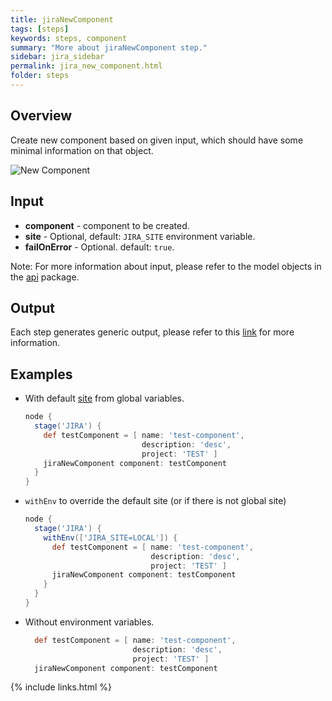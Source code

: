 ```yaml
---
title: jiraNewComponent
tags: [steps]
keywords: steps, component
summary: "More about jiraNewComponent step."
sidebar: jira_sidebar
permalink: jira_new_component.html
folder: steps
---
```


## Overview

Create new component based on given input, which should have some minimal information on that object.

![New Component](https://raw.githubusercontent.com/ThoughtsLive/jira-steps/master/docs/images/jira_new_component.png)

## Input

* **component** - component to be created.
* **site** - Optional, default: `JIRA_SITE` environment variable.
* **failOnError** - Optional. default: `true`.

Note: For more information about input, please refer to the model objects in the [api](https://github.com/jenkinsci/jira-steps-plugin/tree/master/src/main/java/org/thoughtslive/jenkins/plugins/jira/api) package.

## Output

Each step generates generic output, please refer to this [link](config.html#common-response--error-handling) for more information.

## Examples

* With default [site](config#environment-variables) from global variables.

  ```groovy
  node {
    stage('JIRA') {
      def testComponent = [ name: 'test-component',
                            description: 'desc',
                            project: 'TEST' ]
      jiraNewComponent component: testComponent
    }
  }
  ```
* `withEnv` to override the default site (or if there is not global site)

  ```groovy
  node {
    stage('JIRA') {
      withEnv(['JIRA_SITE=LOCAL']) {
        def testComponent = [ name: 'test-component',
                              description: 'desc',
                              project: 'TEST' ]
        jiraNewComponent component: testComponent
      }
    }
  }
  ```
* Without environment variables.

  ```groovy
    def testComponent = [ name: 'test-component',
                          description: 'desc',
                          project: 'TEST' ]
    jiraNewComponent component: testComponent
  ```

{% include links.html %}
